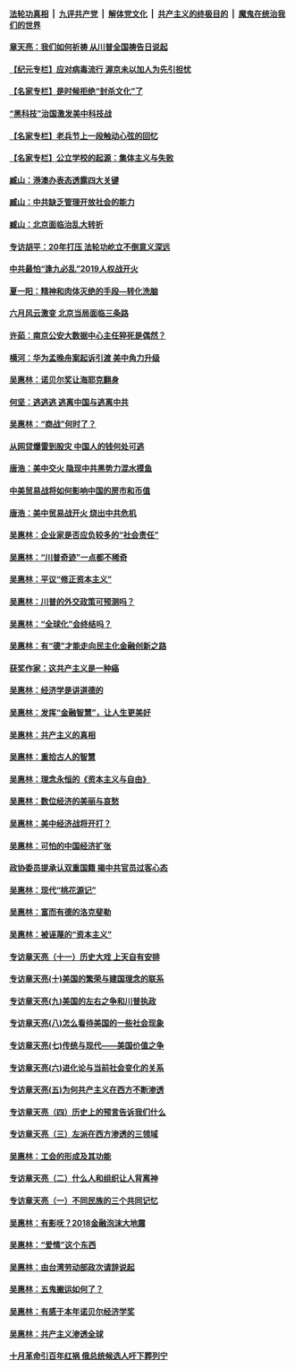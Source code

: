 

####  [法轮功真相](../../../../basic/blob/master/README.md?t=07061402) &nbsp;|&nbsp; [九评共产党](../../../../9ping.md/blob/master/README.md?t=07061402) &nbsp;|&nbsp; [解体党文化](../../../../jtdwh.md/blob/master/README.md?t=07061402)  &nbsp;|&nbsp; [共产主义的终极目的](../../../../gczydzjmd.md/blob/master/README.md?t=07061402) &nbsp;|&nbsp; [魔鬼在统治我们的世界](../../../../mgztzwmdsj.md/blob/master/README.md?t=07061402) 

#### [章天亮：我们如何祈祷 从川普全国祷告日说起](../pages/nsc423/n11944627.md?t=07061402) 

#### [【纪元专栏】应对病毒流行 渥京未以加人为先引担忧](../pages/nsc423/n11875714.md?t=07061402) 

#### [【名家专栏】是时候拒绝“封杀文化”了](../pages/nsc423/n11814093.md?t=07061402) 

#### [“黑科技”治国激发美中科技战](../pages/nsc423/n11638056.md?t=07061402) 

#### [【名家专栏】老兵节上一段触动心弦的回忆](../pages/nsc423/n11646016.md?t=07061402) 

#### [【名家专栏】公立学校的起源：集体主义与失败](../pages/nsc423/n11601833.md?t=07061402) 

#### [臧山：港澳办表态透露四大关键](../pages/nsc423/n11421628.md?t=07061402) 

#### [臧山：中共缺乏管理开放社会的能力](../pages/nsc423/n11407457.md?t=07061402) 

#### [臧山：北京面临治乱大转折](../pages/nsc423/n11406895.md?t=07061402) 

#### [专访胡平：20年打压 法轮功屹立不倒意义深远](../pages/nsc423/n11398800.md?t=07061402) 

#### [中共最怕“逢九必乱”2019人权战开火](../pages/nsc423/n11385248.md?t=07061402) 

#### [夏一阳：精神和肉体灭绝的手段—转化洗脑](../pages/nsc423/n11368250.md?t=07061402) 

#### [六月风云激变 北京当局面临三条路](../pages/nsc423/n11313668.md?t=07061402) 

#### [许茹：南京公安大数据中心主任猝死是偶然？](../pages/nsc423/n11064744.md?t=07061402) 

#### [横河：华为孟晚舟案起诉引渡 美中角力升级](../pages/nsc423/n11027230.md?t=07061402) 

#### [吴惠林：诺贝尔奖让海耶克翻身](../pages/nsc423/n10890049.md?t=07061402) 

#### [何坚：逃逃逃 逃离中国与逃离中共](../pages/nsc423/n10592891.md?t=07061402) 

#### [吴惠林：“商战”何时了？](../pages/nsc423/n10573558.md?t=07061402) 

#### [从网贷爆雷到股灾 中国人的钱何处可逃](../pages/nsc423/n10572800.md?t=07061402) 

#### [唐浩：美中交火 隐现中共黑势力混水摸鱼](../pages/nsc423/n10544040.md?t=07061402) 

#### [中美贸易战将如何影响中国的房市和币值](../pages/nsc423/n10543697.md?t=07061402) 

#### [唐浩：美中贸易战开火 烧出中共危机](../pages/nsc423/n10540126.md?t=07061402) 

#### [吴惠林：企业家是否应负较多的“社会责任”](../pages/nsc423/n10535022.md?t=07061402) 

#### [吴惠林：“川普奇迹”一点都不稀奇](../pages/nsc423/n10512808.md?t=07061402) 

#### [吴惠林：平议“修正资本主义”](../pages/nsc423/n10495724.md?t=07061402) 

#### [吴惠林：川普的外交政策可预测吗？](../pages/nsc423/n10462387.md?t=07061402) 

#### [吴惠林：“全球化”会终结吗？](../pages/nsc423/n10452838.md?t=07061402) 

#### [吴惠林：有“德”才能走向民主化金融创新之路](../pages/nsc423/n10432292.md?t=07061402) 

#### [获奖作家：这共产主义是一种癌](../pages/nsc423/n10431541.md?t=07061402) 

#### [吴惠林：经济学是讲道德的](../pages/nsc423/n10398014.md?t=07061402) 

#### [吴惠林：发挥“金融智慧”，让人生更美好](../pages/nsc423/n10375019.md?t=07061402) 

#### [吴惠林：共产主义的真相](../pages/nsc423/n10351394.md?t=07061402) 

#### [吴惠林：重拾古人的智慧](../pages/nsc423/n10337691.md?t=07061402) 

#### [吴惠林：理念永恒的《资本主义与自由》](../pages/nsc423/n10316274.md?t=07061402) 

#### [吴惠林：数位经济的美丽与哀愁](../pages/nsc423/n10292946.md?t=07061402) 

#### [吴惠林：美中经济战将开打？](../pages/nsc423/n10258825.md?t=07061402) 

#### [吴惠林：可怕的中国经济扩张](../pages/nsc423/n10219147.md?t=07061402) 

#### [政协委员提承认双重国籍 揭中共官员过客心态](../pages/nsc423/n10208809.md?t=07061402) 

#### [吴惠林：现代“桃花源记”](../pages/nsc423/n10185234.md?t=07061402) 

#### [吴惠林：富而有德的洛克斐勒](../pages/nsc423/n10142264.md?t=07061402) 

#### [吴惠林：被诬蔑的“资本主义”](../pages/nsc423/n10124816.md?t=07061402) 

#### [专访章天亮（十一）历史大戏 上天自有安排](../pages/nsc423/n10094905.md?t=07061402) 

#### [专访章天亮(十)美国的繁荣与建国理念的联系](../pages/nsc423/n10094899.md?t=07061402) 

#### [专访章天亮(九)美国的左右之争和川普执政](../pages/nsc423/n10094889.md?t=07061402) 

#### [专访章天亮(八)怎么看待美国的一些社会现象](../pages/nsc423/n10094857.md?t=07061402) 

#### [专访章天亮(七)传统与现代——美国价值之争](../pages/nsc423/n10093140.md?t=07061402) 

#### [专访章天亮(六)进化论与当前社会变化的关系](../pages/nsc423/n10092036.md?t=07061402) 

#### [专访章天亮(五)为何共产主义在西方不断渗透](../pages/nsc423/n10083620.md?t=07061402) 

#### [专访章天亮（四）历史上的预言告诉我们什么](../pages/nsc423/n10083606.md?t=07061402) 

#### [专访章天亮（三）左派在西方渗透的三领域](../pages/nsc423/n10081115.md?t=07061402) 

#### [吴惠林：工会的形成及其功能](../pages/nsc423/n10080633.md?t=07061402) 

#### [专访章天亮（二）什么人和组织让人背离神](../pages/nsc423/n10076637.md?t=07061402) 

#### [专访章天亮（一）不同民族的三个共同记忆](../pages/nsc423/n10074188.md?t=07061402) 

#### [吴惠林：有影呒？2018金融泡沫大地震](../pages/nsc423/n10040534.md?t=07061402) 

#### [吴惠林：“爱情”这个东西](../pages/nsc423/n10019423.md?t=07061402) 

#### [吴惠林：由台湾劳动部政次请辞说起](../pages/nsc423/n9979679.md?t=07061402) 

#### [吴惠林：五鬼搬运如何了？](../pages/nsc423/n9925338.md?t=07061402) 

#### [吴惠林：有感于本年诺贝尔经济学奖](../pages/nsc423/n9871883.md?t=07061402) 

#### [吴惠林：共产主义渗透全球](../pages/nsc423/n9812748.md?t=07061402) 

#### [十月革命引百年红祸 俄总统候选人吁下葬列宁](../pages/nsc423/n9810182.md?t=07061402) 

